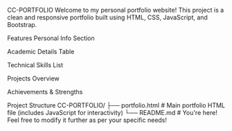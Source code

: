 CC-PORTFOLIO
Welcome to my personal portfolio website! This project is a clean and responsive portfolio built using HTML, CSS, JavaScript, and Bootstrap.

Features
Personal Info Section

Academic Details Table

Technical Skills List

Projects Overview

Achievements & Strengths

Project Structure
CC-PORTFOLIO/
├── portfolio.html   # Main portfolio HTML file (includes JavaScript for interactivity)
└── README.md        # You're here!
Feel free to modify it further as per your specific needs!
